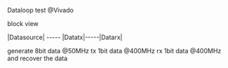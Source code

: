 Dataloop test @Vivado


block view

|Datasource|  ----- |Datatx|-----|Datarx|

generate 8bit data @50MHz    tx 1bit data @400MHz  rx 1bit data @400MHz and recover the data
